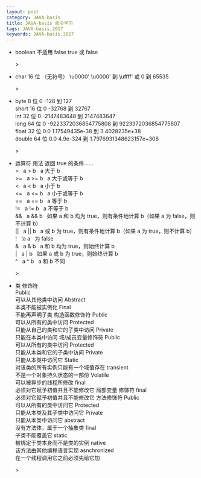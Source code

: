 ```yaml
---
layout: post
category: JAVA-basis
title: JAVA-basis 命令学习 
tags: JAVA-basis,2017
keywords: JAVA-basis,2017
---
```

<ul>
	
<li><p>
	boolean	不适用	false	true 或 false

</p>></li>

<li><p>
	char	16 位	（无符号）	\u0000' \u0000' 到 \uffff' 或 0 到 65535
	
</p>></li>

<li><p>
byte	8 位	0	-128 到 127<br/>
short	16 位	0	-32768 到 32767<br/>
int	32 位	0	-2147483648 到 2147483647<br/>
long	64 位	0	-9223372036854775808 到 9223372036854775807<br/>
float	32 位	0.0	1.17549435e-38 到 3.4028235e+38<br/>
double	64 位	0.0	4.9e-324 到 1.7976931348623157e+308
</p>></li>

<li><p>
运算符	用法	返回 true 的条件……<br/>
>	&nbsp;	a > b	&nbsp;	a 大于 b<br/>
>=	&nbsp;	a >= b	&nbsp;	a 大于或等于 b<br/>
<	&nbsp;	a < b	&nbsp;	a 小于 b<br/>
<=	&nbsp;	a <= b	&nbsp;	a 小于或等于 b<br/>
==	&nbsp;	a == b	&nbsp;	a 等于 b<br/>
!=	&nbsp;	a != b	&nbsp;	a 不等于 b<br/>
&&	&nbsp;	a && b	&nbsp;	如果 a 和 b 均为 true，则有条件地计算 b（如果 a 为 false，则不计算 b）<br/>
||	&nbsp;	a || b	&nbsp;	a 或 b 为 true，则有条件地计算 b（如果 a 为 true，则不计算 b）<br/>
!	&nbsp;	!a	a 	&nbsp;	为 false<br/>
&	&nbsp;	a & b	&nbsp;	a 和 b 均为 true，则始终计算 b<br/>
|	&nbsp;	a | b	&nbsp;	如果 a 或 b 为 true，则始终计算 b<br/>
^	&nbsp;	a ^ b	&nbsp;	a 和 b 不同
</p>></li>

<li><p>
	类 修饰符 <br/>
Public<br/>
可以从其他类中访问
Abstract<br/>
本类不能被实例化
Final<br/>
不能再声明子类
构造函数修饰符  
Public<br/>
可以从所有的类中访问
Protected<br/>
只能从自己的类和它的子类中访问
Private<br/>
只能在本类中访问
域/成员变量修饰符  
Public<br/>
可以从所有的类中访问
Protected<br/>
只能从本类和它的子类中访问
Private<br/>
只能从本类中访问它
Static<br/>
对该类的所有实例只能有一个域值存在
transient<br/>
不是一个对象持久状态的一部份
Volatile<br/>
可以被异步的线程所修改
final<br/>
必须对它赋予初值并且不能修改它
局部变量 修饰符 
final<br/>
必须对它赋予初值并且不能修改它
方法修饰符 
Public<br/>
可以从所有的类中访问它
Protected<br/>
只能从本类及其子类中访问它
Private<br/>
只能从本类中访问它
abstract<br/>
没有方法体，属于一个抽象类
final<br/>
子类不能覆盖它
static<br/>
被绑定于类本身而不是类的实例
native<br/>
该方法由其他编程语言实现
asnchronized<br/>
在一个线程调用它之前必须先给它加

</p>></li>

</ul>
